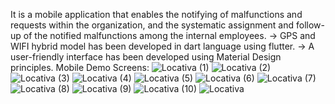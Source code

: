 It is a mobile application that enables the notifying of malfunctions and requests within the organization, and the systematic assignment and follow-up of the notified malfunctions among the internal employees.
->  GPS and WIFI hybrid model has been developed in dart language using flutter.
-> A user-friendly interface has been developed using Material Design principles.
Mobile Demo Screens:
![Locativa (1)](https://github.com/user-attachments/assets/bf7e79b4-5189-4a8c-890a-e4fbec41d9ee)
![Locativa (2)](https://github.com/user-attachments/assets/a63f412a-a7d7-4bb7-8af3-68cf36a152ab)
![Locativa (3)](https://github.com/user-attachments/assets/50e1c832-1862-4557-9533-bb88912e5cd6)
![Locativa (4)](https://github.com/user-attachments/assets/0615c3fc-36a1-42f7-af1c-e803fc1e57a8)
![Locativa (5)](https://github.com/user-attachments/assets/0796d109-e223-4f72-9856-e11b5db45ab9)
![Locativa (6)](https://github.com/user-attachments/assets/ddec4871-98d1-471e-bc2a-a15c0a8bc174)
![Locativa (7)](https://github.com/user-attachments/assets/2ca15623-82af-4347-a7e9-935653fc6037)
![Locativa (8)](https://github.com/user-attachments/assets/91ad8b4a-df7d-4a23-b02e-13e3ef88cdc6)
![Locativa (9)](https://github.com/user-attachments/assets/4f2848c8-80a8-4add-b822-055aebbf25f1)
![Locativa (10)](https://github.com/user-attachments/assets/8d9373be-4ab1-4624-b963-40e68915c625)
![Locativa](https://github.com/user-attachments/assets/458b26b6-7797-48a3-a5f9-6ccc20bed45d)
